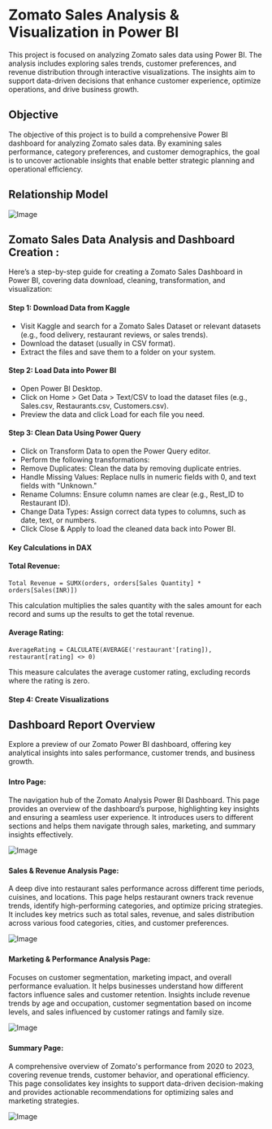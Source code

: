 # Zomato Sales Analysis & Visualization in Power BI

This project is focused on analyzing Zomato sales data using Power BI. The analysis includes exploring sales trends, customer preferences, and revenue distribution through interactive visualizations. The insights aim to support data-driven decisions that enhance customer experience, optimize operations, and drive business growth.

## Objective
The objective of this project is to build a comprehensive Power BI dashboard for analyzing Zomato sales data. By examining sales performance, category preferences, and customer demographics, the goal is to uncover actionable insights that enable better strategic planning and operational efficiency.

## Relationship Model 
![Image](https://github.com/user-attachments/assets/6ce52af6-40d3-49cf-9db2-72010f5a55b7)
## Zomato Sales Data Analysis and Dashboard Creation :
Here’s a step-by-step guide for creating a Zomato Sales Dashboard in Power BI, covering data download, cleaning, transformation, and visualization:

#### Step 1: Download Data from Kaggle
- Visit Kaggle and search for a Zomato Sales Dataset or relevant datasets (e.g., food delivery, restaurant reviews, or sales trends).
- Download the dataset (usually in CSV format).
- Extract the files and save them to a folder on your system.


#### Step 2: Load Data into Power BI
- Open Power BI Desktop.
- Click on Home > Get Data > Text/CSV to load the dataset files (e.g., Sales.csv, Restaurants.csv, Customers.csv).
- Preview the data and click Load for each file you need.

#### Step 3: Clean Data Using Power Query
- Click on Transform Data to open the Power Query editor.
- Perform the following transformations:
- Remove Duplicates: Clean the data by removing duplicate entries.
- Handle Missing Values: Replace nulls in numeric fields with 0, and text fields with "Unknown."
- Rename Columns: Ensure column names are clear (e.g., Rest_ID to Restaurant ID).
- Change Data Types: Assign correct data types to columns, such as date, text, or numbers.
- Click Close & Apply to load the cleaned data back into Power BI.

#### Key Calculations in DAX
#### Total Revenue: 

```Total Revenue = SUMX(orders, orders[Sales Quantity] * orders[Sales(INR)])```

This calculation multiplies the sales quantity with the sales amount for each record and sums up the results to get the total revenue.


#### Average Rating:

```AverageRating = CALCULATE(AVERAGE('restaurant'[rating]), restaurant[rating] <> 0)```

This measure calculates the average customer rating, excluding records where the rating is zero.

#### Step 4: Create Visualizations



## Dashboard Report Overview

Explore a preview of our Zomato Power BI dashboard, offering key analytical insights into sales performance, customer trends, and business growth.

###

#### Intro Page: 
The navigation hub of the Zomato Analysis Power BI Dashboard. This page provides an overview of the dashboard’s purpose, highlighting key insights and ensuring a seamless user experience. It introduces users to different sections and helps them navigate through sales, marketing, and summary insights effectively.

![Image](https://github.com/user-attachments/assets/03ea149d-bc0d-4a4b-ba8f-5a676e328a95)

###

#### Sales & Revenue Analysis Page: 
A deep dive into restaurant sales performance across different time periods, cuisines, and locations. This page helps restaurant owners track revenue trends, identify high-performing categories, and optimize pricing strategies. It includes key metrics such as total sales, revenue, and sales distribution across various food categories, cities, and customer preferences.

![Image](https://github.com/user-attachments/assets/c1f28646-d063-4c51-a71a-33e54c61554e)

###

#### Marketing & Performance Analysis Page: 
Focuses on customer segmentation, marketing impact, and overall performance evaluation. It helps businesses understand how different factors influence sales and customer retention. Insights include revenue trends by age and occupation, customer segmentation based on income levels, and sales influenced by customer ratings and family size.

![Image](https://github.com/user-attachments/assets/404073f3-2791-463a-b2ee-5f6bba745464)
###

#### Summary Page: 
A comprehensive overview of Zomato's performance from 2020 to 2023, covering revenue trends, customer behavior, and operational efficiency. This page consolidates key insights to support data-driven decision-making and provides actionable recommendations for optimizing sales and marketing strategies.

![Image](https://github.com/user-attachments/assets/21b188ed-bc68-4fe3-9490-9fc565879225)
